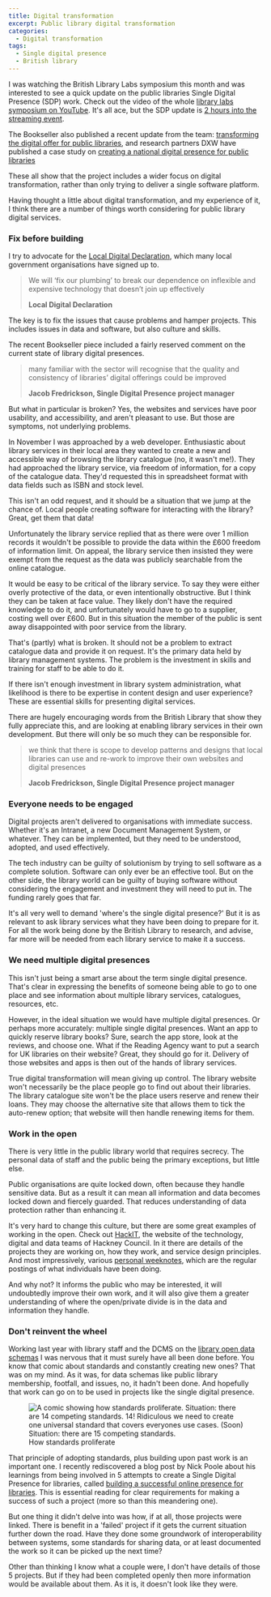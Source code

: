 ```yaml
---
title: Digital transformation
excerpt: Public library digital transformation
categories:
  - Digital transformation
tags:
  - Single digital presence
  - British library
---
```


I was watching the British Library Labs symposium this month and was interested to see a quick update on the public libraries Single Digital Presence (SDP) work. Check out the video of the whole [library labs symposium on YouTube](https://www.youtube.com/watch?v=ZCdakFvVYEc). It's all ace, but the SDP update is [2 hours into the streaming event](https://youtu.be/ZCdakFvVYEc?t=7216). 

The Bookseller also published a recent update from the team: [transforming the digital offer for public libraries](https://www.thebookseller.com/blogs/transforming-digital-offer-public-libraries-1220211), and research partners DXW have published a case study on [creating a national digital presence for public libraries](https://www.dxw.com/case-studies/creating-a-national-digital-presence-for-public-libraries/)

These all show that the project includes a wider focus on digital transformation, rather than only trying to deliver a single software platform.

Having thought a little about digital transformation, and my experience of it, I think there are a number of things worth considering for public library digital services.

### Fix before building

I try to advocate for the [Local Digital Declaration](https://localdigital.gov.uk/declaration/), which many local government organisations have signed up to.

> We will ‘fix our plumbing’ to break our dependence on inflexible and expensive technology that doesn’t join up effectively
>
> **Local Digital Declaration**

The key is to fix the issues that cause problems and hamper projects. This includes issues in data and software, but also culture and skills.

The recent Bookseller piece included a fairly reserved comment on the current state of library digital presences.

> many familiar with the sector will recognise that the quality and consistency of libraries’ digital offerings could be improved
>
> **Jacob Fredrickson, Single Digital Presence project manager**

But what in particular is broken? Yes, the websites and services have poor usability, and accessibility, and aren't pleasant to use. But those are symptoms, not underlying problems.

In November I was approached by a web developer. Enthusiastic about library services in their local area they wanted to create a new and accessible way of browsing the library catalogue (no, it wasn't me!). They had approached the library service, via freedom of information, for a copy of the catalogue data. They'd requested this in spreadsheet format with data fields such as ISBN and stock level.

This isn't an odd request, and it should be a situation that we jump at the chance of. Local people creating software for interacting with the library? Great, get them that data!

Unfortunately the library service replied that as there were over 1 million records it wouldn't be possible to provide the data within the £600 freedom of information limit. On appeal, the library service then insisted they were exempt from the request as the data was publicly searchable from the online catalogue.

It would be easy to be critical of the library service. To say they were either overly protective of the data, or even intentionally obstructive. But I think they can be taken at face value. They likely don't have the required knowledge to do it, and unfortunately would have to go to a supplier, costing well over £600. But in this situation the member of the public is sent away disappointed with poor service from the library.

That's (partly) what is broken. It should not be a problem to extract catalogue data and provide it on request. It's the primary data held by library management systems. The problem is the investment in skills and training for staff to be able to do it.

If there isn't enough investment in library system administration, what likelihood is there to be expertise in content design and user experience? These are essential skills for presenting digital services.

There are hugely encouraging words from the British Library that show they fully appreciate this, and are looking at enabling library services in their own development. But there will only be so much they can be responsible for.

> we think that there is scope to develop patterns and designs that local libraries can use and re-work to improve their own websites and digital presences
>
> **Jacob Fredrickson, Single Digital Presence project manager**

### Everyone needs to be engaged

Digital projects aren't delivered to organisations with immediate success. Whether it's an Intranet, a new Document Management System, or whatever. They can be implemented, but they need to be understood, adopted, and used effectively.

The tech industry can be guilty of solutionism by trying to sell software as a complete solution. Software can only ever be an effective tool. But on the other side, the library world can be guilty of buying software without considering the engagement and investment they will need to put in. The funding rarely goes that far.

It's all very well to demand 'where's the single digital presence?' But it is as relevant to ask library services what they have been doing to prepare for it. For all the work being done by the British Library to research, and advise, far more will be needed from each library service to make it a success.

### We need multiple digital presences

This isn't just being a smart arse about the term single digital presence. That's clear in expressing the benefits of someone being able to go to one place and see information about multiple library services, catalogues, resources, etc.

However, in the ideal situation we would have multiple digital presences. Or perhaps more accurately: multiple single digital presences. Want an app to quickly reserve library books? Sure, search the app store, look at the reviews, and choose one. What if the Reading Agency want to put a search for UK libraries on their website? Great, they should go for it. Delivery of those websites and apps is then out of the hands of library services.

True digital transformation will mean giving up control. The library website won't necessarily be the place people go to find out about their libraries. The library catalogue site won't be the place users reserve and renew their loans. They may choose the alternative site that allows them to tick the auto-renew option; that website will then handle renewing items for them.

### Work in the open

There is very little in the public library world that requires secrecy. The personal data of staff and the public being the primary exceptions, but little else.

Public organisations are quite locked down, often because they handle sensitive data. But as a result it can mean all information and data becomes locked down and fiercely guarded. That reduces understanding of data protection rather than enhancing it.

It's very hard to change this culture, but there are some great examples of working in the open. Check out [HackIT](https://hackit.org.uk/), the website of the technology, digital and data teams of Hackney Council. In it there are details of the projects they are working on, how they work, and service design principles. And most impressively, various [personal weeknotes](https://hackit.org.uk/how-we-work/weeknotes), which are the regular postings of what individuals have been doing.

And why not? It informs the public who may be interested, it will undoubtedly improve their own work, and it will also give them a greater understanding of where the open/private divide is in the data and information they handle.

### Don't reinvent the wheel

Working last year with library staff and the DCMS on the [library open data schemas](https://schema.librarydata.uk/) I was nervous that it must surely have all been done before. You know that comic about standards and constantly creating new ones? That was on my mind. As it was, for data schemas like public library membership, footfall, and issues, no, it hadn't been done. And hopefully that work can go on to be used in projects like the single digital presence.

<figure>
  <img src="https://imgs.xkcd.com/comics/standards.png" alt="A comic showing how standards proliferate. Situation: there are 14 competing standards. 14! Ridiculous we need to create one universal standard that covers everyones use cases. (Soon) Situation: there are 15 competing standards."/>
  <figcaption>How standards proliferate</figcaption>
</figure>

That principle of adopting standards, plus building upon past work is an important one. I recently rediscovered a blog post by Nick Poole about his learnings from being involved in 5 attempts to create a Single Digital Presence for libraries, called [building a successful online presence for libraries](https://nickpoole.org.uk/online-libraries/). This is essential reading for clear requirements for making a success of such a project (more so than this meandering one). 

But one thing it didn't delve into was how, if at all, those projects were linked. There is benefit in a 'failed' project if it gets the current situation further down the road. Have they done some groundwork of interoperability between systems, some standards for sharing data, or at least documented the work so it can be picked up the next time?

Other than thinking I know what a couple were, I don't have details of those 5 projects. But if they had been completed openly then more information would be available about them. As it is, it doesn't look like they were.

